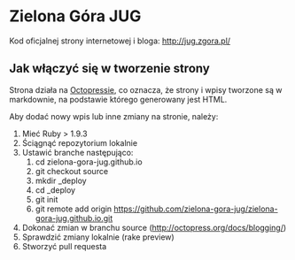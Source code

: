 Zielona Góra JUG
================
Kod oficjalnej strony internetowej i bloga: http://jug.zgora.pl/

Jak włączyć się w tworzenie strony
----------------------------------
Strona działa na <a href="http://octopress.org/">Octopressie</a>, co oznacza, że strony i wpisy tworzone są w markdownie, na podstawie którego generowany jest HTML.

Aby dodać nowy wpis lub inne zmiany na stronie, należy:

1. Mieć Ruby > 1.9.3
2. Ściągnąć repozytorium lokalnie
3. Ustawić branche następująco: 
    1. cd zielona-gora-jug.github.io
    2. git checkout source
    3. mkdir _deploy
    4. cd _deploy
    5. git init
    6. git remote add origin https://github.com/zielona-gora-jug/zielona-gora-jug.github.io.git
3. Dokonać zmian w branchu source (http://octopress.org/docs/blogging/)
4. Sprawdzić zmiany lokalnie (rake preview)
5. Stworzyć pull requesta
